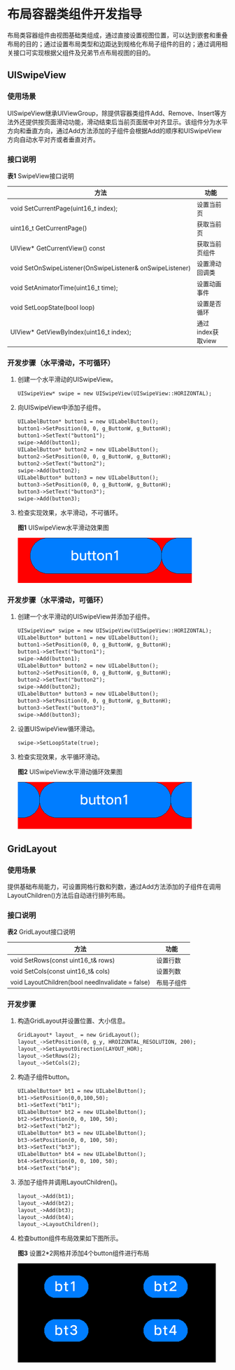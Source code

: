 # 布局容器类组件开发指导


布局类容器组件由视图基础类组成，通过直接设置视图位置，可以达到嵌套和重叠布局的目的；通过设置布局类型和边距达到规格化布局子组件的目的；通过调用相关接口可实现根据父组件及兄弟节点布局视图的目的。


## UISwipeView


### 使用场景

UISwipeView继承UIViewGroup，除提供容器类组件Add、Remove、Insert等方法外还提供按页面滑动功能，滑动结束后当前页面居中对齐显示。该组件分为水平方向和垂直方向，通过Add方法添加的子组件会根据Add的顺序和UISwipeView方向自动水平对齐或者垂直对齐。


### 接口说明

  **表1** SwipeView接口说明

| 方法 | 功能 | 
| -------- | -------- |
| void&nbsp;SetCurrentPage(uint16_t&nbsp;index); | 设置当前页 | 
| uint16_t&nbsp;GetCurrentPage() | 获取当前页 | 
| UIView\*&nbsp;GetCurrentView()&nbsp;const | 获取当前页组件 | 
| void&nbsp;SetOnSwipeListener(OnSwipeListener&amp;&nbsp;onSwipeListener) | 设置滑动回调类 | 
| void&nbsp;SetAnimatorTime(uint16_t&nbsp;time); | 设置动画事件 | 
| void&nbsp;SetLoopState(bool&nbsp;loop) | 设置是否循环 | 
| UIView\*&nbsp;GetViewByIndex(uint16_t&nbsp;index); | 通过index获取view | 


### 开发步骤（水平滑动，不可循环）

1. 创建一个水平滑动的UISwipeView。
     
   ```
   UISwipeView* swipe = new UISwipeView(UISwipeView::HORIZONTAL);
   ```

2. 向UISwipeView中添加子组件。
     
   ```
   UILabelButton* button1 = new UILabelButton();
   button1->SetPosition(0, 0, g_ButtonW, g_ButtonH);
   button1->SetText("button1");
   swipe->Add(button1);
   UILabelButton* button2 = new UILabelButton();
   button2->SetPosition(0, 0, g_ButtonW, g_ButtonH);
   button2->SetText("button2");
   swipe->Add(button2);
   UILabelButton* button3 = new UILabelButton();
   button3->SetPosition(0, 0, g_ButtonW, g_ButtonH);
   button3->SetText("button3");
   swipe->Add(button3);
   ```

3. 检查实现效果，水平滑动，不可循环。
     
     **图1** UISwipeView水平滑动效果图

     ![zh-cn_image_0000001153991438](figures/zh-cn_image_0000001153991438.gif)


### 开发步骤（水平滑动，可循环）

1. 创建一个水平滑动的UISwipeView并添加子组件。
     
   ```
   UISwipeView* swipe = new UISwipeView(UISwipeView::HORIZONTAL);
   UILabelButton* button1 = new UILabelButton();
   button1->SetPosition(0, 0, g_ButtonW, g_ButtonH);
   button1->SetText("button1");
   swipe->Add(button1);
   UILabelButton* button2 = new UILabelButton();
   button2->SetPosition(0, 0, g_ButtonW, g_ButtonH);
   button2->SetText("button2");
   swipe->Add(button2);
   UILabelButton* button3 = new UILabelButton();
   button3->SetPosition(0, 0, g_ButtonW, g_ButtonH);
   button3->SetText("button3");
   swipe->Add(button3);
   ```

2. 设置UISwipeView循环滑动。
     
   ```
   swipe->SetLoopState(true);
   ```

3. 检查实现效果，水平循环滑动。
     
     **图2** UISwipeView水平滑动循环效果图

     ![zh-cn_image_0000001200110781](figures/zh-cn_image_0000001200110781.gif)


## GridLayout


### 使用场景

提供基础布局能力，可设置网格行数和列数，通过Add方法添加的子组件在调用LayoutChildren()方法后自动进行排列布局。


### 接口说明

  **表2** GridLayout接口说明

| 方法 | 功能 | 
| -------- | -------- |
| void&nbsp;SetRows(const&nbsp;uint16_t&amp;&nbsp;rows) | 设置行数 | 
| void&nbsp;SetCols(const&nbsp;uint16_t&amp;&nbsp;cols) | 设置列数 | 
| void&nbsp;LayoutChildren(bool&nbsp;needInvalidate&nbsp;=&nbsp;false) | 布局子组件 | 


### 开发步骤

1. 构造GridLayout并设置位置、大小信息。
     
   ```
   GridLayout* layout_ = new GridLayout();
   layout_->SetPosition(0, g_y, HROIZONTAL_RESOLUTION, 200);
   layout_->SetLayoutDirection(LAYOUT_HOR);
   layout_->SetRows(2);
   layout_->SetCols(2);
   ```

2. 构造子组件button。
     
   ```
   UILabelButton* bt1 = new UILabelButton();
   bt1->SetPosition(0,0,100,50);
   bt1->SetText("bt1");
   UILabelButton* bt2 = new UILabelButton();
   bt2->SetPosition(0, 0, 100, 50);
   bt2->SetText("bt2");
   UILabelButton* bt3 = new UILabelButton();
   bt3->SetPosition(0, 0, 100, 50);
   bt3->SetText("bt3");
   UILabelButton* bt4 = new UILabelButton();
   bt4->SetPosition(0, 0, 100, 50);
   bt4->SetText("bt4");
   ```

3. 添加子组件并调用LayoutChildren()。
     
   ```
   layout_->Add(bt1);
   layout_->Add(bt2);
   layout_->Add(bt3);
   layout_->Add(bt4);
   layout_->LayoutChildren();
   ```

4. 检查button组件布局效果如下图所示。
    
     **图3** 设置2\*2网格并添加4个button组件进行布局

     ![zh-cn_image_0000001197367495](figures/zh-cn_image_0000001197367495.png)
